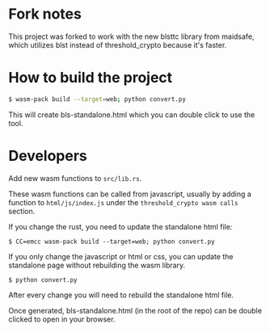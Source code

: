 # Fork notes

This project was forked to work with the new blsttc library from maidsafe, which utilizes blst instead of threshold_crypto because it's faster.

# How to build the project

```bash
$ wasm-pack build --target=web; python convert.py
```

This will create bls-standalone.html which you can double click to use the tool.

# Developers

Add new wasm functions to `src/lib.rs`.

These wasm functions can be called from javascript, usually by adding a function
to `html/js/index.js` under the `threshold_crypto wasm calls` section.

If you change the rust, you need to update the standalone html file:

```
$ CC=emcc wasm-pack build --target=web; python convert.py
```

If you only change the javascript or html or css, you can update the
standalone page without rebuilding the wasm library.

```
$ python convert.py
```

After every change you will need to rebuild the standalone html file.

Once generated, bls-standalone.html (in the root of the repo) can be double
clicked to open in your browser.

